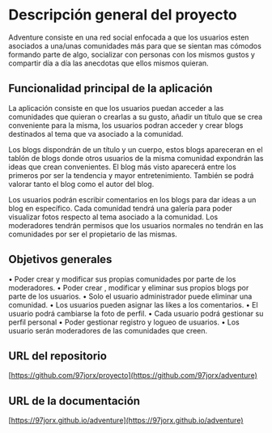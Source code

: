 # Descripción general del proyecto

Adventure consiste en una red social enfocada a que los usuarios esten asociados a una/unas
comunidades más para que se sientan mas cómodos formando parte de algo, socializar con
personas con los mismos gustos y compartir día a día las anecdotas que ellos mismos quieran.

## Funcionalidad principal de la aplicación

La aplicación consiste en que los usuarios puedan acceder a las comunidades que quieran o
crearlas a su gusto, añadir un título que se crea conveniente para la misma, los usuarios podran
acceder y crear blogs destinados al tema que va asociado a la comunidad.

Los blogs dispondrán de un título y un cuerpo, estos blogs apareceran en el tablón de blogs donde
otros usuarios de la misma comunidad expondrán las ideas que crean convenientes. El blog más
visto aparecerá entre los primeros por ser la tendencia y mayor entretenimiento. También se podrá
valorar tanto el blog como el autor del blog. 

Los usuarios podrán escribir comentarios en los blogs
para dar ideas a un blog en específico. Cada comunidad tendrá una galería para poder visualizar
fotos respecto al tema asociado a la comunidad.
Los moderadores tendrán permisos que los usuarios normales no tendrán en las comunidades por
ser el propietario de las mismas.

## Objetivos generales

• Poder crear y modificar sus propias comunidades por parte de los moderadores.
• Poder crear , modificar y eliminar sus propios blogs por parte de los usuarios.
• Solo el usuario administrador puede eliminar una comunidad.
• Los usuarios pueden asignar las likes a los comentarios.
• El usuario podrá cambiarse la foto de perfil.
• Cada usuario podrá gestionar su perfil personal
• Poder gestionar registro y logueo de usuarios.
• Los usuario serán moderadores de las comunidades que creen.

## URL del repositorio

[https://github.com/97jorx/proyecto](https://github.com/97jorx/adventure)

## URL de la documentación

[https://97jorx.github.io/adventure](https://97jorx.github.io/adventure)



